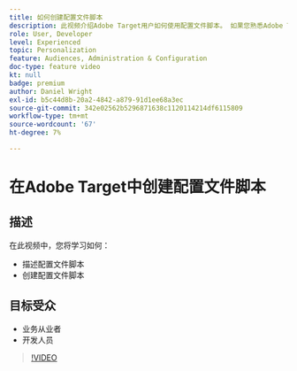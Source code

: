 ```yaml
---
title: 如何创建配置文件脚本
description: 此视频介绍Adobe Target用户如何使用配置文件脚本。 如果您熟悉Adobe Target，并且希望了解使用配置文件脚本执行更专业的定位或创建受众的基本知识，请观看此视频。
role: User, Developer
level: Experienced
topic: Personalization
feature: Audiences, Administration & Configuration
doc-type: feature video
kt: null
badge: premium
author: Daniel Wright
exl-id: b5c44d8b-20a2-4842-a879-91d1ee68a3ec
source-git-commit: 342e02562b5296871638c1120114214df6115809
workflow-type: tm+mt
source-wordcount: '67'
ht-degree: 7%

---
```


# 在Adobe Target中创建配置文件脚本

## 描述

在此视频中，您将学习如何：

* 描述配置文件脚本
* 创建配置文件脚本

## 目标受众

* 业务从业者
* 开发人员

>[!VIDEO](https://video.tv.adobe.com/v/17394/?quality=12)
